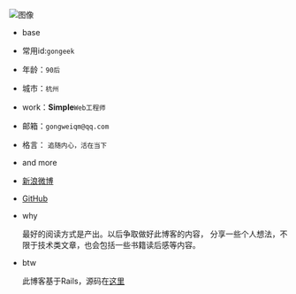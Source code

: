 ![图像](/Users/gongeek/RubymineProjects/gongwei-xyz/app/assets/images/me.png)

+ base

 + 常用id:`gongeek`
 + 年龄：`90后`
 + 城市：`杭州`
 + work：**Simple**`Web工程师`
 + 邮箱：`gongweiqm@qq.com`
 + 格言： `追随内心，活在当下`

+ and more

 + [新浪微博](http://weibo.com/gwiamgw)
 + [GitHub](https://github.com/gongeek)
 
+ why
  
  最好的阅读方式是产出。以后争取做好此博客的内容，
  分享一些个人想法，不限于技术类文章，也会包括一些书籍读后感等内容。
  
+ btw

  此博客基于Rails，源码在[这里](https://github.com/gongeek)